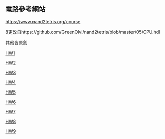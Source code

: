 ## 電路參考網站
https://www.nand2tetris.org/course

8更改自https://github.com/GreenOlvi/nand2tetris/blob/master/05/CPU.hdl

其他皆原創

[HW1](https://github.com/zhengyucen/co110a/blob/master/HW/hw1/hw1.md)

[HW2](https://github.com/zhengyucen/co110a/blob/master/HW/hw2/hw2.md)

[HW3](https://github.com/zhengyucen/co110a/blob/master/HW/hw3/hw3.md)

[HW4](https://github.com/zhengyucen/co110a/blob/master/HW/hw4/hw4.md)

[HW5](https://github.com/zhengyucen/co110a/blob/master/HW/hw5/hw5.md)

[HW6](https://github.com/zhengyucen/co110a/blob/master/HW/hw6/hw6.md)

[HW7](https://github.com/zhengyucen/co110a/blob/master/HW/hw7/hw7.md)

[HW8](https://github.com/zhengyucen/co110a/blob/master/HW/hw8/hw8.md)

[HW9](https://github.com/zhengyucen/co110a/blob/master/HW/hw9/hw9.md)

